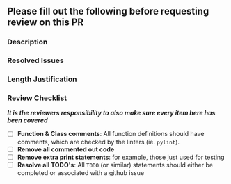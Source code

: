 <!---
Taken from UBC Thunderbots: https://github.com/UBC-Thunderbots
-->

## Please fill out the following before requesting review on this PR

### Description

<!--
    Give a high-level description of the changes in this PR
-->

### Resolved Issues

<!--
    Link any issues that this PR resolved. Ex. `resolves #1, #2, and #5` (note that they MUST be specified like this so Github can automatically close them then this PR merges)
-->

### Length Justification

<!-- If this pull request is longer then **500** lines (additions + deletions), please justify here why we *cannot* break this up into multiple pull requests. -->

### Review Checklist

<!--
    (Please check every item to indicate your code complies with it (by changing `[ ]`->`[x]`). This will hopefully save both you and the reviewer(s) a lot of time!)
-->

**_It is the reviewers responsibility to also make sure every item here has been covered_**

-   [ ] **Function & Class comments**: All function definitions should have comments, which are checked by the linters (ie. `pylint`).
-   [ ] **Remove all commented out code**
-   [ ] **Remove extra print statements**: for example, those just used for testing
-   [ ] **Resolve all TODO's**: All `TODO` (or similar) statements should either be completed or associated with a github issue

<!--
    Feel free to make additions of things that we should be checking to this file if you think there's something missing!!!!
    At the same time, consider that adding things to this list increases the burden on everyone opening a pull request.
    Perhaps there is a way we can automatically enforce whatever item you want to add?
-->
